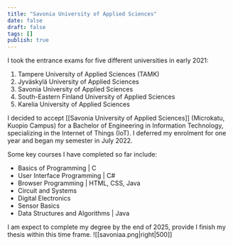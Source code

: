 ```yaml
---
title: "Savonia University of Applied Sciences"
date: false
draft: false
tags: []
publish: true
---
```


I took the entrance exams for five different universities in early 2021:

1. Tampere University of Applied Sciences (TAMK)
2. Jyväskylä University of Applied Sciences
3. Savonia University of Applied Sciences
4. South-Eastern Finland University of Applied Sciences
5. Karelia University of Applied Sciences

I decided to accept [[Savonia University of Applied Sciences]] (Microkatu, Kuopio Campus) for a Bachelor of Engineering in Information Technology, specializing in the Internet of Things (IoT). I deferred my enrolment for one year and began my semester in July 2022.

Some key courses I have completed so far include:

- Basics of Programming | C
- User Interface Programming | C#
- Browser Programming | HTML, CSS, Java
- Circuit and Systems
- Digital Electronics
- Sensor Basics
- Data Structures and Algorithms | Java

I am expect to complete my degree by the end of 2025, provide I finish my thesis within this time frame.
![[savoniaa.png|right|500]]